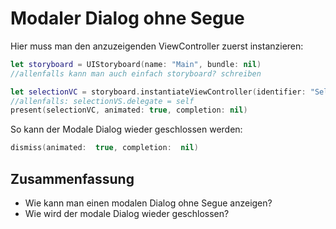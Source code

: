 # Modaler Dialog ohne Segue


Hier muss man den anzuzeigenden ViewController zuerst instanzieren:

```swift
let storyboard = UIStoryboard(name: "Main", bundle: nil)
//allenfalls kann man auch einfach storyboard? schreiben

let selectionVC = storyboard.instantiateViewController(identifier: "SelectionScreen") as! SelectionViewController
//allenfalls: selectionVS.delegate = self
present(selectionVC, animated: true, completion: nil)
```

So kann der Modale Dialog wieder geschlossen werden:

```swift
dismiss(animated:  true, completion:  nil)
```

## Zusammenfassung
- Wie kann man einen modalen Dialog ohne Segue anzeigen?
- Wie wird der modale Dialog wieder geschlossen?
